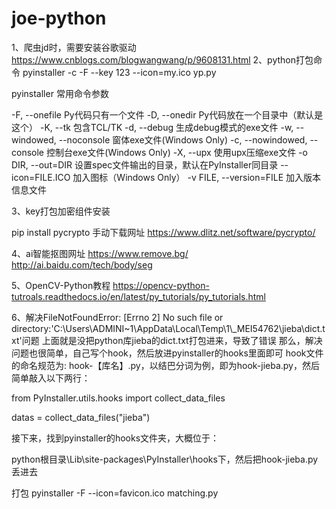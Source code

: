 # joe-python

1、爬虫jd时，需要安装谷歌驱动
https://www.cnblogs.com/blogwangwang/p/9608131.html
2、python打包命令
pyinstaller -c -F --key 123 --icon=my.ico yp.py

pyinstaller 常用命令参数

-F, --onefile Py代码只有一个文件
-D, --onedir Py代码放在一个目录中（默认是这个）
-K, --tk 包含TCL/TK
-d, --debug 生成debug模式的exe文件
-w, --windowed, --noconsole 窗体exe文件(Windows Only)
-c, --nowindowed, --console 控制台exe文件(Windows Only)
-X, --upx 使用upx压缩exe文件
-o DIR, --out=DIR 设置spec文件输出的目录，默认在PyInstaller同目录
--icon=FILE.ICO  加入图标（Windows Only）
-v FILE, --version=FILE 加入版本信息文件

3、key打包加密组件安装

pip install pycrypto
手动下载网址
https://www.dlitz.net/software/pycrypto/

4、ai智能抠图网址
https://www.remove.bg/
http://ai.baidu.com/tech/body/seg

5、OpenCV-Python教程
https://opencv-python-tutroals.readthedocs.io/en/latest/py_tutorials/py_tutorials.html

6、解决FileNotFoundError: [Errno 2] No such file or directory:'C:\\Users\\ADMINI~1\\AppData\\Local\\Temp\\1\\_MEI54762\\jieba\\dict.txt'问题
上面就是没把python库jieba的dict.txt打包进来，导致了错误 那么，解决问题也很简单，自己写个hook，然后放进pyinstaller的hooks里面即可
hook文件的命名规范为: hook-【库名】.py，以结巴分词为例，即为hook-jieba.py，然后简单敲入以下两行：

from PyInstaller.utils.hooks import collect_data_files

datas = collect_data_files("jieba")

接下来，找到pyinstaller的hooks文件夹，大概位于：

python根目录\Lib\site-packages\PyInstaller\hooks下，然后把hook-jieba.py丢进去

打包 pyinstaller -F --icon=favicon.ico matching.py